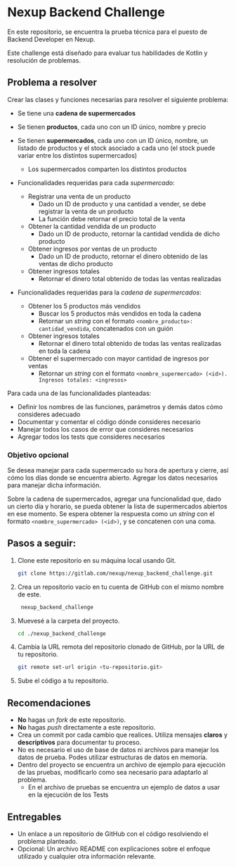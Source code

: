 # Nexup Backend Challenge

En este repositorio, se encuentra la prueba técnica para el puesto de Backend Developer en Nexup.

Este challenge está diseñado para evaluar tus habilidades de Kotlin y resolución de problemas.

## Problema a resolver

Crear las clases y funciones necesarias para resolver el siguiente problema:
- Se tiene una **cadena de supermercados**
- Se tienen **productos**, cada uno con un ID único, nombre y precio
- Se tienen **supermercados**, cada uno con un ID único, nombre, un listado de productos y el stock asociado a cada uno (el stock puede variar entre los distintos supermercados)
    - Los supermercados comparten los distintos productos

- Funcionalidades requeridas para cada _supermercado_:
  - Registrar una venta de un producto
    - Dado un ID de producto y una cantidad a vender, se debe registrar la venta de un producto
    - La función debe retornar el precio total de la venta
  - Obtener la cantidad vendida de un producto
    - Dado un ID de producto, retornar la cantidad vendida de dicho producto
  - Obtener ingresos por ventas de un producto
    - Dado un ID de producto, retornar el dinero obtenido de las ventas de dicho producto
  - Obtener ingresos totales
    - Retornar el dinero total obtenido de todas las ventas realizadas

- Funcionalidades requeridas para la _cadena de supermercados_:
  - Obtener los 5 productos más vendidos
    - Buscar los 5 productos más vendidos en toda la cadena  
    - Retornar un _string_ con el formato `<nombre_producto>: cantidad_vendida`, concatenados con un guión
  - Obtener ingresos totales
    - Retornar el dinero total obtenido de todas las ventas realizadas en toda la cadena
  - Obtener el supermercado con mayor cantidad de ingresos por ventas
    - Retornar un _string_ con el formato `<nombre_supermercado> (<id>). Ingresos totales: <ingresos>`
 
Para cada una de las funcionalidades planteadas:
- Definir los nombres de las funciones, parámetros y demás datos cómo consideres adecuado
- Documentar y comentar el código dónde consideres necesario
- Manejar todos los casos de error que consideres necesarios
- Agregar todos los tests que consideres necesarios

### Objetivo opcional

Se desea manejar para cada supermercado su hora de apertura y cierre, así cómo los días donde se encuentra abierto. Agregar los datos necesarios para manejar dicha información.

Sobre la cadena de supermercados, agregar una funcionalidad que, dado un cierto día y horario, se pueda obtener la lista de supermercados abiertos en ese momento.
Se espera obtener la respuesta como un _string_ con el formato `<nombre_supermercado> (<id>)`, y se concatenen con una coma.


## Pasos a seguir:
1. Clone este repositorio en su máquina local usando Git.
   ```bash
   git clone https://gitlab.com/nexup/nexup_backend_challenge.git
   ```
2. Crea un repositorio vacío en tu cuenta de GitHub con el mismo nombre de este.
   ```bash
    nexup_backend_challenge
   ```
3. Muevesé a la carpeta del proyecto.
   ```bash
   cd ./nexup_backend_challenge
   ```
4. Cambia la URL remota del repositorio clonado de GitHub, por la URL de tu repositorio.
   ```bash
   git remote set-url origin <tu-repositorio.git>
   ```
5. Sube el código a tu repositorio.

## Recomendaciones
- **No** hagas un _fork_ de este repositorio.
- **No** hagas _push_ directamente a este repositorio.
- Crea un commit por cada cambio que realices. Utiliza mensajes **claros** y **descriptivos** para documentar tu proceso.
- No es necesario el uso de base de datos ni archivos para manejar los datos de prueba. Podes utilizar estructuras de datos en memoria.
- Dentro del proyecto se encuentra un archivo de ejemplo para ejecución de las pruebas, modificarlo como sea necesario para adaptarlo al problema.
  - En el archivo de pruebas se encuentra un ejemplo de datos a usar en la ejecución de los Tests

## Entregables
- Un enlace a un repositorio de GitHub con el código resolviendo el problema planteado.
- Opcional: Un archivo README con explicaciones sobre el enfoque utilizado y cualquier otra información relevante.
